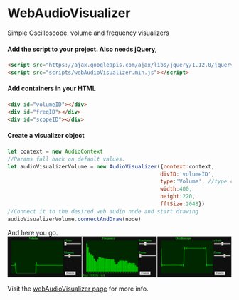 # WebAudioVisualizer

Simple Oscilloscope, volume and frequency visualizers

#### Add the script to your project. Also needs jQuery, 
```html
<script src="https://ajax.googleapis.com/ajax/libs/jquery/1.12.0/jquery.min.js"></script>
<script src="scripts/webAudioVisualizer.min.js"></script>
```
#### Add containers in your HTML
```html
<div id="volumeID"></div>
<div id="freqID"></div>
<div id="scopeID"></div>
```

#### Create a visualizer object
```javascript
let context = new AudioContext
//Params fall back on default values. 
let audioVisualizerVolume = new AudioVisualizer({context:context,
												divID:'volumeID',
												type:'Volume', //type can be Volume/Frequency/Oscilloscope
												width:400,
												height:220,
												fftSize:2048})
//Connect it to the desired web audio node and start drawing
audioVisualizerVolume.connectAndDraw(node)

```

And here you go.
![result](/img/Capture.PNG)



Visit the [webAudioVisualizer page](https://atactionpark.github.io/webAudioVisualizer/) for more info.